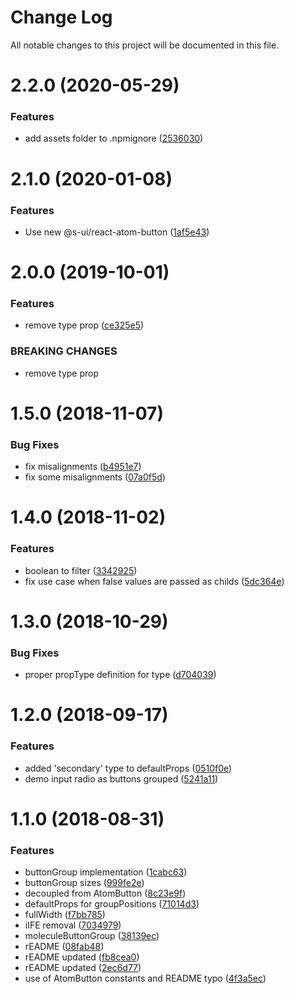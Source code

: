 # Change Log

All notable changes to this project will be documented in this file.

# 2.2.0 (2020-05-29)


### Features

* add assets folder to .npmignore ([2536030](https://github.com/SUI-Components/sui-components/commit/25360309ee4b81510043221fcc9c2fea859e1ae4))



# 2.1.0 (2020-01-08)


### Features

* Use new @s-ui/react-atom-button ([1af5e43](https://github.com/SUI-Components/sui-components/commit/1af5e4345324341736de072dae289b5d27153672))



# 2.0.0 (2019-10-01)


### Features

* remove type prop ([ce325e5](https://github.com/SUI-Components/sui-components/commit/ce325e5aa2ddcf3202c7f211c6783e49b1acc0da))


### BREAKING CHANGES

* remove type prop



# 1.5.0 (2018-11-07)


### Bug Fixes

* fix misalignments ([b4951e7](https://github.com/SUI-Components/sui-components/commit/b4951e76418a1130b37a1c19e629d6f80bcc8589))
* fix some misalignments ([07a0f5d](https://github.com/SUI-Components/sui-components/commit/07a0f5d70dc0f6812b96b6503dc4de1f8a627b27))



# 1.4.0 (2018-11-02)


### Features

* boolean to filter ([3342925](https://github.com/SUI-Components/sui-components/commit/334292557cf833a6ee879a24ae5884fa7955ef7e))
* fix use case when false values are passed as childs ([5dc364e](https://github.com/SUI-Components/sui-components/commit/5dc364ea07ea105c30e9b27f0a5bf060acaa6e53))



# 1.3.0 (2018-10-29)


### Bug Fixes

* proper propType definition for type ([d704039](https://github.com/SUI-Components/sui-components/commit/d704039bca5080daf6573bbe4d56e707ba4dbdcc))



# 1.2.0 (2018-09-17)


### Features

* added 'secondary' type to defaultProps ([0510f0e](https://github.com/SUI-Components/sui-components/commit/0510f0e7a7f619cb67a9be73a2675518c73ac0ee))
* demo input radio as buttons grouped ([5241a11](https://github.com/SUI-Components/sui-components/commit/5241a113b42bd4b682dca8fab46d92a993fb2f59))



# 1.1.0 (2018-08-31)


### Features

* buttonGroup implementation ([1cabc63](https://github.com/SUI-Components/sui-components/commit/1cabc63b4c2474fcb1aa0fd59f93dd87fc269370))
* buttonGroup sizes ([999fe2e](https://github.com/SUI-Components/sui-components/commit/999fe2e7ec166fa8e7c2ff83ac963a5c9e46a03d))
* decoupled from AtomButton ([8c23e9f](https://github.com/SUI-Components/sui-components/commit/8c23e9ffd50240b457887c77ed9a282149f97455))
* defaultProps for groupPositions ([71014d3](https://github.com/SUI-Components/sui-components/commit/71014d3bfb1a68ca3c41b4804b8d80ee84c45318))
* fullWidth ([f7bb785](https://github.com/SUI-Components/sui-components/commit/f7bb7858f6153136fea56cc31d9199f2d1702fce))
* iIFE removal ([7034979](https://github.com/SUI-Components/sui-components/commit/7034979ed5ea64f95893c438abb5e0d8745f37f3))
* moleculeButtonGroup ([38139ec](https://github.com/SUI-Components/sui-components/commit/38139ecd020677ca44433b306b9fe06b0a856286))
* rEADME ([08fab48](https://github.com/SUI-Components/sui-components/commit/08fab48c1c94cc33cce8c154520630556df99375))
* rEADME updated ([fb8cea0](https://github.com/SUI-Components/sui-components/commit/fb8cea003d769863c62cf19b72489925a55a62fb))
* rEADME updated ([2ec6d77](https://github.com/SUI-Components/sui-components/commit/2ec6d77099a9ecc742a25cf1d5d678df4ec2bf8e))
* use of AtomButton constants and README typo ([4f3a5ec](https://github.com/SUI-Components/sui-components/commit/4f3a5ec0df11a8a4cf7d01c0b33e99be751814e4))



